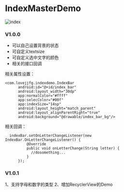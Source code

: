 # IndexMasterDemo


![index](https://raw.githubusercontent.com/lovejjfg/IndexMasterDemo/master/index.gif)

### V1.0.0
* 可以自己设置背景的状态
* 可自定义textsize
* 可自定义选中文字的颜色
* 相关的接口回调

    
相关属性设置：

    <com.lovejjfg.indexdemo.IndexBar
          android:id="@+id/index_bar"
          android:layout_width="30dp"
          app:normalColor="#ffff"
          app:selecColor="#00f"
          app:indexSize="14sp"
          android:layout_height="match_parent"
          android:layout_alignParentRight="true"
          android:background="@drawable/index_bar_bg"/>
          

相关回调：

      indexBar.setOnLetterChangeListener(new IndexBar.OnLetterChangeListener() {
              @Override
              public void onLetterChange(String letter) {
                //dosomething...
              }
          });
            
                    
### V1.0.1
          
1、支持字母和数字的类型
2、增加RecyclerView的Demo